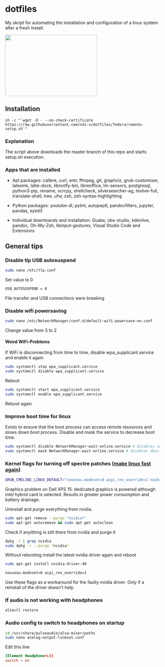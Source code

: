 # dotfiles

My skript for automating the installation and configuration of a linux system after a fresh install.


<img src="https://github.com/ndz-v/dotfiles/blob/master/media/desktop.png" width="300" height="200">

## Installation

```shell
sh -c "`wget -O - --no-check-certificate https://raw.githubusercontent.com/ndz-v/dotfiles/fedora/remote-setup.sh`"
```

### Explanation

The script above downloads the master branch of this repo and starts setup.sh execution.

### Apps that are installed

* Apt packages: calibre, curl, entr, ffmpeg, git, graphviz, grub-customizer, latexmk, latte-dock, libnotify-bin, libreoffice, lm-sensors, postgresql, python3-pip, rename, scrcpy, shellcheck, silversearcher-ag, texlive-full, translate-shell, tree, ufw, zsh, zsh-syntax-highlighting

* Python packages: youtube-dl, pylint, autopep8, pandocfilters, jupyter, pandas, eyed3

* Individual downloands and installation: Guake, obs-studio, kdenlive, pandoc, Oh-My-Zsh, libinput-gestures, Visual Studio Code and Extensions

## General tips

### Disable tlp USB autosuspend

```bash
sudo nano /etc/tlp.conf
```

Set value to 0
```bash
USB_AUTOSUSPEND = 0
```

File transfer and USB connections were breaking

### Disable wifi powersaving

```bash
sudo nano /etc/NetworkManager/conf.d/default-wifi-powersave-on.conf
```

Change value from 3 to 2

#### Weird WiFi-Problems

If WiFi is disconnecting from time to time, disable wpa_supplicant.service and enable it again

```bash
sudo systemctl stop wpa_supplicant.service
sudo systemctl disable wpa_supplicant.service
```

Reboot

```bash
sudo systemctl start wpa_supplicant.service
sudo systemctl enable wpa_supplicant.service
```
Reboot again

### Improve boot time for linux

Exists to ensure that the boot process can access remote resources and slows down boot process.
Disable and mask the service to decrease boot time.
```bash
sudo systemctl disable NetworkManager-wait-online.service # disables service on start up
sudo systemctl mask NetworkManager-wait-online.service # disables dbus based invocation
```

### Kernel flags for turning off spectre patches ([make linux fast again](https://make-linux-fast-again.com))

```bash
GRUB_CMDLINE_LINUX_DEFAULT="nouveau.modeset=0 acpi_rev_override=1 noibrs noibpb nopti nospectre_v2 nospectre_v1 l1tf=off nospec_store_bypass_disable no_stf_barrier mds=off tsx=on tsx_async_abort=off mitigations=off"
```
Graphics problem on Dell XPS 15: dedicated graphics is powered although intel hybrid card is selected. Results in greater power consumption and battery drainage.

Uninstall and purge everything from nvidia.

```bash
sudo apt-get remove --purge "nvidia*"
sudo apt-get autoremove && sudo apt-get autoclean
```
Check if anyithing is still there from nvidia and purge it

```bash
dpkg -l | grep nvidia
sudo dpkg -r --purge *nvidia*
```

Without rebooting install the latest nvidia driver again and reboot

```bash
sudo apt-get install nvidia-driver-40
```

```bash
nouveau.modeset=0 acpi_rev_override=1
```
Use these flags as a workaround for the faulty nvidia driver. Only if a reinstall of the driver doesn't help.

### If audio is not working with headphones

```bash
alsactl restore
```

### Audio config to switch to headphones on startup

```bash
cd /usr/share/pulseaudio/alsa-mixer/paths
sudo nano analog-output-lineout.conf
```

Edit this line

```.conf
[Element Headphone+LO]
switch = on
```
